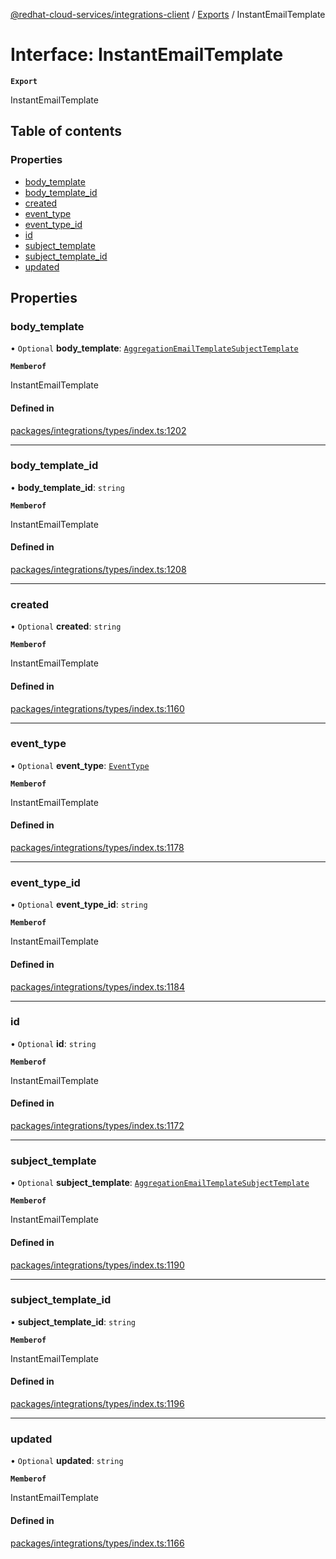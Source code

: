 [@redhat-cloud-services/integrations-client](../README.md) / [Exports](../modules.md) / InstantEmailTemplate

# Interface: InstantEmailTemplate

**`Export`**

InstantEmailTemplate

## Table of contents

### Properties

- [body\_template](InstantEmailTemplate.md#body_template)
- [body\_template\_id](InstantEmailTemplate.md#body_template_id)
- [created](InstantEmailTemplate.md#created)
- [event\_type](InstantEmailTemplate.md#event_type)
- [event\_type\_id](InstantEmailTemplate.md#event_type_id)
- [id](InstantEmailTemplate.md#id)
- [subject\_template](InstantEmailTemplate.md#subject_template)
- [subject\_template\_id](InstantEmailTemplate.md#subject_template_id)
- [updated](InstantEmailTemplate.md#updated)

## Properties

### body\_template

• `Optional` **body\_template**: [`AggregationEmailTemplateSubjectTemplate`](AggregationEmailTemplateSubjectTemplate.md)

**`Memberof`**

InstantEmailTemplate

#### Defined in

[packages/integrations/types/index.ts:1202](https://github.com/RedHatInsights/javascript-clients/blob/main/packages/integrations/types/index.ts#L1202)

___

### body\_template\_id

• **body\_template\_id**: `string`

**`Memberof`**

InstantEmailTemplate

#### Defined in

[packages/integrations/types/index.ts:1208](https://github.com/RedHatInsights/javascript-clients/blob/main/packages/integrations/types/index.ts#L1208)

___

### created

• `Optional` **created**: `string`

**`Memberof`**

InstantEmailTemplate

#### Defined in

[packages/integrations/types/index.ts:1160](https://github.com/RedHatInsights/javascript-clients/blob/main/packages/integrations/types/index.ts#L1160)

___

### event\_type

• `Optional` **event\_type**: [`EventType`](EventType.md)

**`Memberof`**

InstantEmailTemplate

#### Defined in

[packages/integrations/types/index.ts:1178](https://github.com/RedHatInsights/javascript-clients/blob/main/packages/integrations/types/index.ts#L1178)

___

### event\_type\_id

• `Optional` **event\_type\_id**: `string`

**`Memberof`**

InstantEmailTemplate

#### Defined in

[packages/integrations/types/index.ts:1184](https://github.com/RedHatInsights/javascript-clients/blob/main/packages/integrations/types/index.ts#L1184)

___

### id

• `Optional` **id**: `string`

**`Memberof`**

InstantEmailTemplate

#### Defined in

[packages/integrations/types/index.ts:1172](https://github.com/RedHatInsights/javascript-clients/blob/main/packages/integrations/types/index.ts#L1172)

___

### subject\_template

• `Optional` **subject\_template**: [`AggregationEmailTemplateSubjectTemplate`](AggregationEmailTemplateSubjectTemplate.md)

**`Memberof`**

InstantEmailTemplate

#### Defined in

[packages/integrations/types/index.ts:1190](https://github.com/RedHatInsights/javascript-clients/blob/main/packages/integrations/types/index.ts#L1190)

___

### subject\_template\_id

• **subject\_template\_id**: `string`

**`Memberof`**

InstantEmailTemplate

#### Defined in

[packages/integrations/types/index.ts:1196](https://github.com/RedHatInsights/javascript-clients/blob/main/packages/integrations/types/index.ts#L1196)

___

### updated

• `Optional` **updated**: `string`

**`Memberof`**

InstantEmailTemplate

#### Defined in

[packages/integrations/types/index.ts:1166](https://github.com/RedHatInsights/javascript-clients/blob/main/packages/integrations/types/index.ts#L1166)
